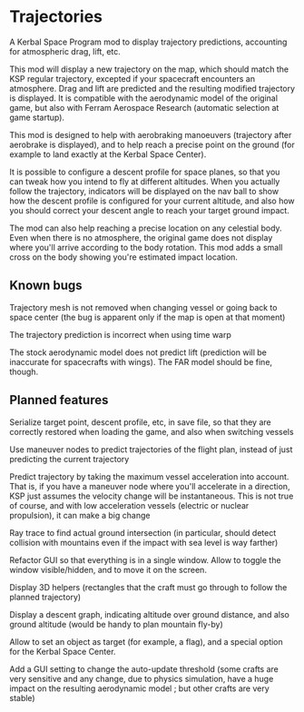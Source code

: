 Trajectories
============

A Kerbal Space Program mod to display trajectory predictions, accounting for atmospheric drag, lift, etc.

This mod will display a new trajectory on the map, which should match the KSP regular trajectory, excepted if your spacecraft encounters an atmosphere. Drag and lift are predicted and the resulting modified trajectory is displayed. It is compatible with the aerodynamic model of the original game, but also with Ferram Aerospace Research (automatic selection at game startup).

This mod is designed to help with aerobraking manoeuvers (trajectory after aerobrake is displayed), and to help reach a precise point on the ground (for example to land exactly at the Kerbal Space Center).

It is possible to configure a descent profile for space planes, so that you can tweak how you intend to fly at different altitudes. When you actually follow the trajectory, indicators will be displayed on the nav ball to show how the descent profile is configured for your current altitude, and also how you should correct your descent angle to reach your target ground impact.

The mod can also help reaching a precise location on any celestial body. Even when there is no atmosphere, the original game does not display where you'll arrive according to the body rotation. This mod adds a small cross on the body showing you're estimated impact location.

Known bugs
----------

Trajectory mesh is not removed when changing vessel or going back to space center (the bug is apparent only if the map is open at that moment)

The trajectory prediction is incorrect when using time warp

The stock aerodynamic model does not predict lift (prediction will be inaccurate for spacecrafts with wings). The FAR model should be fine, though.

Planned features
----------------

Serialize target point, descent profile, etc, in save file, so that they are correctly restored when loading the game, and also when switching vessels

Use maneuver nodes to predict trajectories of the flight plan, instead of just predicting the current trajectory

Predict trajectory by taking the maximum vessel acceleration into account. That is, if you have a maneuver node where you'll accelerate in a direction, KSP just assumes the velocity change will be instantaneous. This is not true of course, and with low acceleration vessels (electric or nuclear propulsion), it can make a big change

Ray trace to find actual ground intersection (in particular, should detect collision with mountains even if the impact with sea level is way farther)

Refactor GUI so that everything is in a single window. Allow to toggle the window visible/hidden, and to move it on the screen.

Display 3D helpers (rectangles that the craft must go through to follow the planned trajectory)

Display a descent graph, indicating altitude over ground distance, and also ground altitude (would be handy to plan mountain fly-by)

Allow to set an object as target (for example, a flag), and a special option for the Kerbal Space Center.

Add a GUI setting to change the auto-update threshold (some crafts are very sensitive and any change, due to physics simulation, have a huge impact on the resulting aerodynamic model ; but other crafts are very stable)
